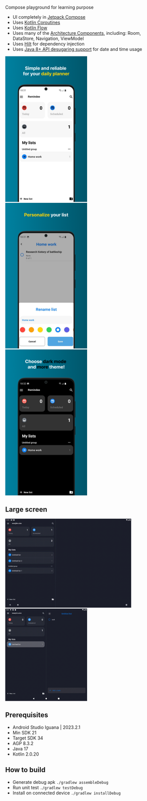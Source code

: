 

Compose playground for learning purpose

* UI completely in [Jetpack Compose](https://developer.android.com/jetpack/compose)
* Uses [Kotlin Coroutines](https://kotlinlang.org/docs/reference/coroutines/coroutines-guide.html)
* Uses [Kotlin Flow](https://kotlinlang.org/docs/flow.html)
* Uses many of the [Architecture Components](https://developer.android.com/topic/libraries/architecture/), including: Room, DataStore, Navigation, ViewModel
* Uses [Hilt](https://dagger.dev/hilt/) for dependency injection
* Uses [Java 8+ API desugaring support](https://developer.android.com/studio/write/java8-support#library-desugaring) for date and time usage

<img src="art/ps-1.png" width="260">  <img src="art/ps-2.png" width="260">  <img src="art/ps-3.png" width="260">

## Large screen

 <img src="art/landscape.gif" width="400"> <img src="art/foldable.gif" width="260">

## Prerequisites

* Android Studio Iguana | 2023.2.1
* Min SDK 21
* Target SDK 34
* AGP 8.3.2
* Java 17
* Kotlin 2.0.20

## How to build

* Generate debug apk `./gradlew assembleDebug`
* Run unit test `./gradlew testDebug`
* Install on connected device `./gradlew installDebug`

